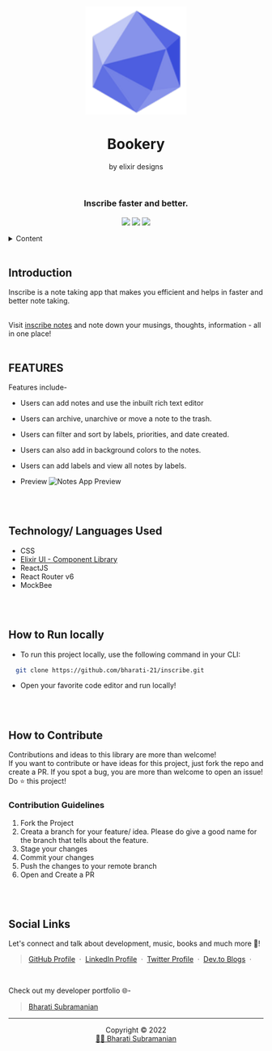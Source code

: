 <h1 align="center">
  <br />
  <a href="https://inscribe-notes.netlify.app/">
      <img src="https://github.com/bharati-21/elixir-ui/blob/9e0021ca0eb8952f6bf408d9f2a119439ac359a2/logo-assets/elixir-logo.png" alt="Elixir UI" width="200"></a>
  <br />
  <br />
  Bookery 
</h1>
<p align="center">by elixir designs</p>
<br />
<h3 align="center">
    Inscribe faster and better.
</h3>

<div align="center">
<img src="https://img.shields.io/badge/version-v1-green" align="center"/>
<img src="https://img.shields.io/badge/label-open--source-blue" align="center"/>
    <a href="https://app.netlify.com/sites/bookery/deploys" align="center">
        <img src="https://api.netlify.com/api/v1/badges/8b083945-912e-4f2d-90fd-9f8bcf06aeee/deploy-status" align="center"/>
    </a>
</div>
<br />

<!-- TABLE OF CONTENTS -->
<details>
    <summary>Content</summary>
    <ol>
        <li><a href="#introduction">Introduction</a></li>
        <li><a href="#features">Features</a></li>
        <li><a href="#technology-languages-used">Technology/ Languages Used</a></li>
        <li><a href="#how-to-run-locally">How to Run Locally</a></li>
        <li><a href="#how-to-contribute">How to Contribute</a></li>
        <li><a href="#social-links">Social Links</a></li>
    </ol>
</details>

<br />

<!-- Project Introduction -->
## **Introduction**
<p>
    Inscribe is a note taking app that makes you efficient and helps in faster and better note taking.
</p>
<br />
Visit <a href="https://inscribe-notes.netlify.app/">inscribe notes</a> and note down your musings, thoughts, information - all in one place!

<br />
<br />
<!-- FEATURES -->

## **FEATURES**

Features include-
- Users can add notes and use the inbuilt rich text editor
- Users can archive, unarchive or move a note to the trash.
- Users can filter and sort by labels, priorities, and date created.
- Users can also add in background colors to the notes.
- Users can add labels and view all notes by labels.

- Preview
![Notes App Preview](https://user-images.githubusercontent.com/51514137/162265907-57fc1b87-1bed-46cf-a4e8-a0b2a8deb088.png)


<br />
<br />
<!-- BUILT WITH -->

## **Technology/ Languages Used**

- CSS
- <a href="https://elixir-ui.netlify.app/">Elixir UI - Component Library</a>
- ReactJS
- React Router v6
- MockBee

<br />
<br />
<!-- HOW TO RUN LOCALLY -->

## **How to Run locally**
- To run this project locally, use the following command in your CLI:

```bash
  git clone https://github.com/bharati-21/inscribe.git
```
- Open your favorite code editor and run locally!

<br />
<br />
<!-- CONTRIBUTING -->

## **How to Contribute**

Contributions and ideas to this library are more than welcome! <br />
If you want to contribute or have ideas for this project, just fork the repo and create a PR. If you spot a bug, you are more than welcome to open an issue! Do ⭐ this project! 

### Contribution Guidelines
1. Fork the Project
2. Creata a branch for your feature/ idea. Please do give a good name for the branch that tells about the feature.
3. Stage your changes
4. Commit your changes
5. Push the changes to your remote branch
6. Open and Create a PR

<br />
<br />
<!-- SOCIAL LINKS -->

## **Social Links**
Let's connect and talk about development, music, books and much more 🌠! 
> [GitHub Profile](https://github.com/bharati-21) &nbsp;&middot;&nbsp; 
> [LinkedIn Profile](https://www.linkedin.com/in/bharati-subramanian-29734b152/) &nbsp;&middot;&nbsp;
> [Twitter Profile](https://twitter.com/_bhaaratii) &nbsp;&middot;&nbsp;
> [Dev.to Blogs](https://dev.to/bharati21) &nbsp;&middot;&nbsp;

<br />

Check out my developer portfolio 🌐-
> [Bharati Subramanian](https://bharati-21.github.io/) 

<hr />
<p align="center">Copyright &copy; 2022 
  <br />
  <a href="https://bharati-21.github.io/">👩‍💻 Bharati Subramanian</a>
</p>
